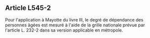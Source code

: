 ## Article L545-2

Pour l'application à Mayotte du livre III, le degré de dépendance des personnes âgées est mesuré à l'aide de la
grille nationale prévue par l'article L. 232-2 dans sa version applicable en métropole.

